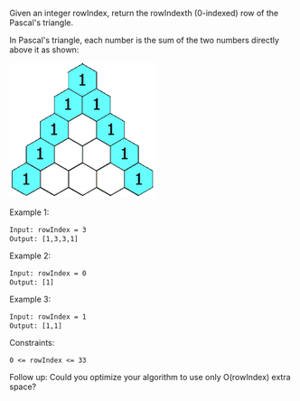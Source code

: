 Given an integer rowIndex, return the rowIndexth (0-indexed) row of the Pascal's triangle.

In Pascal's triangle, each number is the sum of the two numbers directly above it as shown:

![PascalTriangleAnimated2.gif](..%2F..%2Fpascals_triangle_1%2FPascalTriangleAnimated2.gif)

Example 1:

    Input: rowIndex = 3
    Output: [1,3,3,1]

Example 2:

    Input: rowIndex = 0
    Output: [1]

Example 3:

    Input: rowIndex = 1
    Output: [1,1]



Constraints:

    0 <= rowIndex <= 33



Follow up: Could you optimize your algorithm to use only O(rowIndex) extra space?
